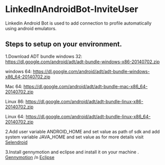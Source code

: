 # LinkedInAndroidBot-InviteUser

Linkedin Android Bot is used to add connection to profile automatically using android emulators.

Steps to setup on your environment.
-----------------------------------
1.Download ADT bundle 
  windows 32: https://dl.google.com/android/adt/adt-bundle-windows-x86-20140702.zip

  windows 64: https://dl.google.com/android/adt/adt-bundle-windows-x86_64-20140702.zip

  Mac 64: https://dl.google.com/android/adt/adt-bundle-mac-x86_64-20140702.zip

  Linux 86: https://dl.google.com/android/adt/adt-bundle-linux-x86-20140702.zip

  Linux 64: https://dl.google.com/android/adt/adt-bundle-linux-x86_64-20140702.zip

2.Add user variable ANDROID_HOME and set value as path of sdk and
  add system variable JAVA_HOME and set value as
  for more details visit [Selendroid](http://selendroid.io/setup.html )

3.Install gennymotion and eclipse and install it on your machine . 
  [Gennymotion](https://www.genymotion.com/thank-you-freemium/) /n
  [Eclipse](https://eclipse.org/downloads/)

  